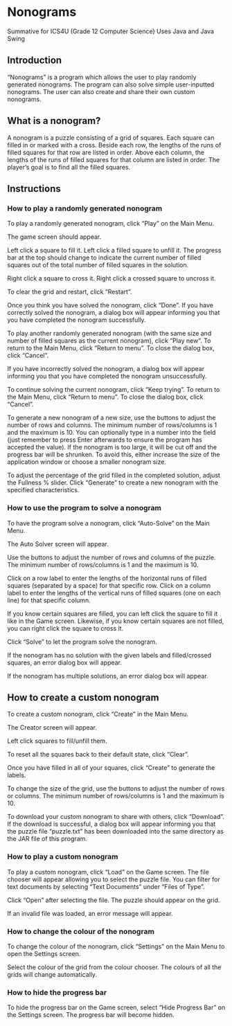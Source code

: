 # Nonograms

Summative for ICS4U (Grade 12 Computer Science)
Uses Java and Java Swing

## Introduction
“Nonograms” is a program which allows the user to play randomly generated nonograms. The program can also solve simple user-inputted nonograms. The user can also create and share their own custom nonograms. 
## What is a nonogram?
A nonogram is a puzzle consisting of a grid of squares. Each square can filled in or marked with a cross. Beside each row, the lengths of the runs of filled squares for that row are listed in order. Above each column, the lengths of the runs of filled squares for that column are listed in order. The player’s goal is to find all the filled squares.

## Instructions
### How to play a randomly generated nonogram
To play a randomly generated nonogram, click “Play” on the Main Menu.

The game screen should appear.

Left click a square to fill it. Left click a filled square to unfill it. The progress bar at the top should change to indicate the current number of filled squares out of the total number of filled squares in the solution. 

Right click a square to cross it. Right click a crossed square to uncross it. 

To clear the grid and restart, click “Restart”.

Once you think you have solved the nonogram, click “Done”. If you have correctly solved the nonogram, a dialog box will appear informing you that you have completed the nonogram successfully. 

To play another randomly generated nonogram (with the same size and number of filled squares as the current nonogram), click “Play new”.
To return to the Main Menu, click “Return to menu”.
To close the dialog box, click “Cancel”.

If you have incorrectly solved the nonogram, a dialog box will appear informing you that you have completed the nonogram unsuccessfully. 

To continue solving the current nonogram, click “Keep trying”.
To return to the Main Menu, click “Return to menu”.
To close the dialog box, click “Cancel”.

To generate a new nonogram of a new size, use the buttons to adjust the number of rows and columns. The minimum number of rows/columns is 1 and the maximum is 10. You can optionally type in a number into the field (just remember to press Enter afterwards to ensure the program has accepted the value). If the nonogram is too large, it will be cut off and the progress bar will be shrunken. To avoid this, either increase the size of the application window or choose a smaller nonogram size.

To adjust the percentage of the grid filled in the completed solution, adjust the Fullness % slider. 
Click “Generate” to create a new nonogram with the specified characteristics. 


### How to use the program to solve a nonogram
To have the program solve a nonogram, click “Auto-Solve” on the Main Menu.

The Auto Solver screen will appear.

Use the buttons to adjust the number of rows and columns of the puzzle. The minimum number of rows/columns is 1 and the maximum is 10.

Click on a row label to enter the lengths of the horizontal runs of filled squares (separated by a space) for that specific row. 
Click on a column label to enter the lengths of the vertical runs of filled squares (one on each line) for that specific column.

If you know certain squares are filled, you can left click the square to fill it like in the Game screen. Likewise, if you know certain squares are not filled, you can right click the square to cross it. 


Click “Solve” to let the program solve the nonogram.

If the nonogram has no solution with the given labels and filled/crossed squares, an error dialog box will appear. 

If the nonogram has multiple solutions, an error dialog box will appear.

## How to create a custom nonogram
To create a custom nonogram, click “Create” in the Main Menu. 

The Creator screen will appear.

Left click squares to fill/unfill them. 

To reset all the squares back to their default state, click “Clear”.

Once you have filled in all of your squares, click “Create” to generate the labels.

To change the size of the grid, use the buttons to adjust the number of rows or columns. The minimum number of rows/columns is 1 and the maximum is 10. 

To download your custom nonogram to share with others, click “Download”. If the download is successful, a dialog box will appear informing you that the puzzle file “puzzle.txt” has been downloaded into the same directory as the JAR file of this program. 

### How to play a custom nonogram
To play a custom nonogram, click “Load” on the Game screen.
The file chooser will appear allowing you to select the puzzle file. You can filter for text documents by selecting “Text Documents” under “Files of Type”. 

Click “Open” after selecting the file. The puzzle should appear on the grid.

If an invalid file was loaded, an error message will appear.

### How to change the colour of the nonogram
To change the colour of the nonogram, click “Settings” on the Main Menu to open the Settings screen.

Select the colour of the grid from the colour chooser. The colours of all the grids will change automatically.


### How to hide the progress bar 
To hide the progress bar on the Game screen, select “Hide Progress Bar” on the Settings screen. The progress bar will become hidden.

